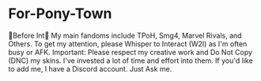 # For-Pony-Town
🌈Before Int🌈 My main fandoms include TPoH, Smg4, Marvel Rivals, and Others. To get my attention, please Whisper to Interact (W2I) as I'm often busy or AFK.  Important: Please respect my creative work and Do Not Copy (DNC) my skins. I've invested a lot of time and effort into them.  If you'd like to add me, I have a Discord account. Just Ask me.
